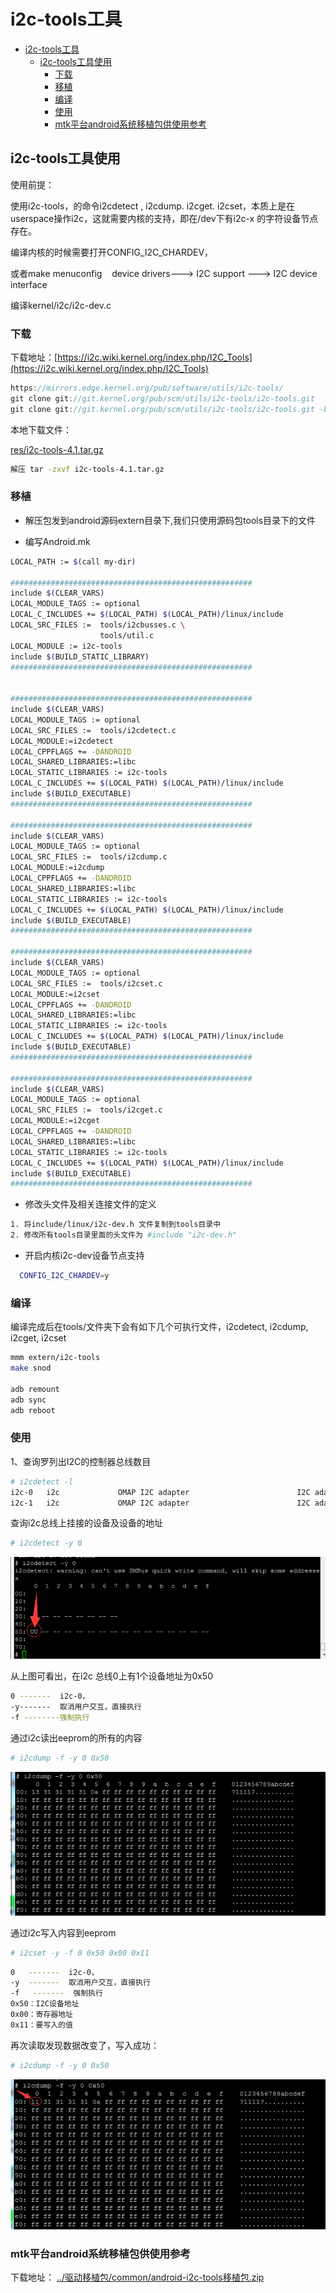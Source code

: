 # i2c-tools工具

- [i2c-tools工具](#i2c-tools工具)
  - [i2c-tools工具使用](#i2c-tools工具使用)
    - [下载](#下载)
    - [移植](#移植)
    - [编译](#编译)
    - [使用](#使用)
    - [mtk平台android系统移植包供使用参考](#mtk平台android系统移植包供使用参考)

## i2c-tools工具使用

使用前提：

使用i2c-tools，的命令i2cdetect , i2cdump. i2cget. i2cset，本质上是在userspace操作i2c，这就需要内核的支持，即在/dev下有i2c-x 的字符设备节点存在。

编译内核的时候需要打开CONFIG_I2C_CHARDEV，

或者make menuconfig    device drivers---> I2C support ---> I2C device interface

编译kernel/i2c/i2c-dev.c

### 下载

下载地址：[https://i2c.wiki.kernel.org/index.php/I2C_Tools](https://i2c.wiki.kernel.org/index.php/I2C_Tools)

```c
https://mirrors.edge.kernel.org/pub/software/utils/i2c-tools/
git clone git://git.kernel.org/pub/scm/utils/i2c-tools/i2c-tools.git
git clone git://git.kernel.org/pub/scm/utils/i2c-tools/i2c-tools.git -b i2c-tools-3.1
```

本地下载文件：

[res/i2c-tools-4.1.tar.gz](res/i2c-tools-4.1.tar.gz)

```bash
解压 tar -zxvf i2c-tools-4.1.tar.gz
```

### 移植

- 解压包发到android源码extern目录下,我们只使用源码包tools目录下的文件

- 编写Android.mk

```bash
LOCAL_PATH := $(call my-dir)

######################################################
include $(CLEAR_VARS)
LOCAL_MODULE_TAGS := optional
LOCAL_C_INCLUDES += $(LOCAL_PATH) $(LOCAL_PATH)/linux/include
LOCAL_SRC_FILES :=  tools/i2cbusses.c \
                    tools/util.c
LOCAL_MODULE := i2c-tools
include $(BUILD_STATIC_LIBRARY)
######################################################


######################################################
include $(CLEAR_VARS)
LOCAL_MODULE_TAGS := optional
LOCAL_SRC_FILES :=  tools/i2cdetect.c
LOCAL_MODULE:=i2cdetect
LOCAL_CPPFLAGS += -DANDROID
LOCAL_SHARED_LIBRARIES:=libc
LOCAL_STATIC_LIBRARIES := i2c-tools
LOCAL_C_INCLUDES += $(LOCAL_PATH) $(LOCAL_PATH)/linux/include
include $(BUILD_EXECUTABLE)
######################################################

######################################################
include $(CLEAR_VARS)
LOCAL_MODULE_TAGS := optional
LOCAL_SRC_FILES :=  tools/i2cdump.c
LOCAL_MODULE:=i2cdump
LOCAL_CPPFLAGS += -DANDROID
LOCAL_SHARED_LIBRARIES:=libc
LOCAL_STATIC_LIBRARIES := i2c-tools
LOCAL_C_INCLUDES += $(LOCAL_PATH) $(LOCAL_PATH)/linux/include
include $(BUILD_EXECUTABLE)
######################################################

######################################################
include $(CLEAR_VARS)
LOCAL_MODULE_TAGS := optional
LOCAL_SRC_FILES :=  tools/i2cset.c
LOCAL_MODULE:=i2cset
LOCAL_CPPFLAGS += -DANDROID
LOCAL_SHARED_LIBRARIES:=libc
LOCAL_STATIC_LIBRARIES := i2c-tools
LOCAL_C_INCLUDES += $(LOCAL_PATH) $(LOCAL_PATH)/linux/include
include $(BUILD_EXECUTABLE)
######################################################

######################################################
include $(CLEAR_VARS)
LOCAL_MODULE_TAGS := optional
LOCAL_SRC_FILES :=  tools/i2cget.c
LOCAL_MODULE:=i2cget
LOCAL_CPPFLAGS += -DANDROID
LOCAL_SHARED_LIBRARIES:=libc
LOCAL_STATIC_LIBRARIES := i2c-tools
LOCAL_C_INCLUDES += $(LOCAL_PATH) $(LOCAL_PATH)/linux/include
include $(BUILD_EXECUTABLE)
######################################################
```

- 修改头文件及相关连接文件的定义

```bash
1. 将include/linux/i2c-dev.h 文件复制到tools目录中
2. 修改所有tools目录里面的头文件为 #include "i2c-dev.h"
```

- 开启内核i2c-dev设备节点支持
  
```bash
  CONFIG_I2C_CHARDEV=y
```

### 编译

编译完成后在tools/文件夹下会有如下几个可执行文件，i2cdetect, i2cdump, i2cget, i2cset

```bash
mmm extern/i2c-tools
make snod

adb remount
adb sync
adb reboot
```

### 使用
  
1、查询罗列出I2C的控制器总线数目

```bash
# i2cdetect -l
i2c-0   i2c             OMAP I2C adapter                        I2C adapter
i2c-1   i2c             OMAP I2C adapter                        I2C adapter
```

查询i2c总线上挂接的设备及设备的地址

```bash
# i2cdetect -y 0
```

![i2cdetect](img/20181109185507021504.png)

从上图可看出，在i2c 总线0上有1个设备地址为0x50

```bash
0 -------  i2c-0，
-y-------  取消用户交互，直接执行
-f --------强制执行
```

通过i2c读出eeprom的所有的内容

```bash
# i2cdump -f -y 0 0x50
```

![i2cdump](img/20181109185507277321.png)

通过i2c写入内容到eeprom

```bash
# i2cset -y -f 0 0x50 0x00 0x11
```

```bash
0   -------  i2c-0，
-y  -------  取消用户交互，直接执行
-f   -------  强制执行
0x50：I2C设备地址
0x00：寄存器地址
0x11：要写入的值
```

再次读取发现数据改变了，写入成功：

```bash
# i2cdump -f -y 0 0x50
```

![i2cdump1](img/20181109185507435498.png)

### mtk平台android系统移植包供使用参考

下载地址：
[../驱动移植包/common/android-i2c-tools移植包.zip](../驱动移植包/common/android-i2c-tools移植包.zip)
